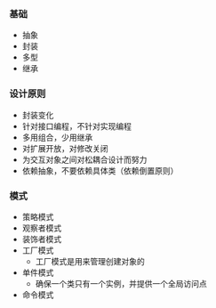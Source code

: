### 基础
- 抽象
- 封装
- 多型
- 继承

### 设计原则
- 封装变化
- 针对接口编程，不针对实现编程
- 多用组合，少用继承
- 对扩展开放，对修改关闭
- 为交互对象之间对松耦合设计而努力
- 依赖抽象，不要依赖具体类（依赖倒置原则）

### 模式
- 策略模式
- 观察者模式
- 装饰者模式
- 工厂模式
    - 工厂模式是用来管理创建对象的
- 单件模式
    - 确保一个类只有一个实例，并提供一个全局访问点
- 命令模式